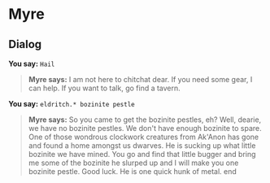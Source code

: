 # Myre


## Dialog

**You say:** `Hail`



>**Myre says:** I am not here to chitchat dear. If you need some gear, I can help. If you want to talk, go find a tavern.

**You say:** `eldritch.* bozinite pestle`



>**Myre says:** So you came to get the bozinite pestles, eh? Well, dearie, we have no bozinite pestles. We don't have enough bozinite to spare. One of those wondrous clockwork creatures from Ak'Anon has gone and found a home amongst us dwarves. He is sucking up what little bozinite we have mined. You go and find that little bugger and bring me some of the bozinite he slurped up and I will make you one bozinite pestle. Good luck. He is one quick hunk of metal.
end





